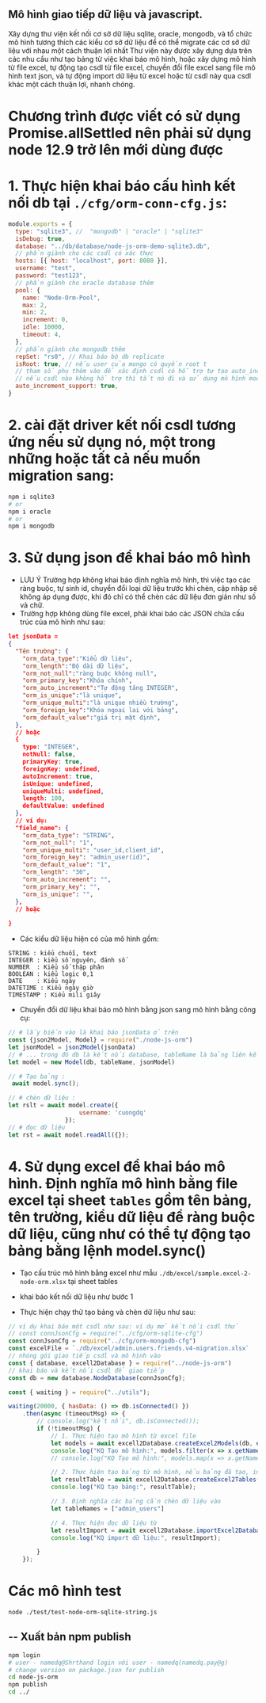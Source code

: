 
## Mô hình giao tiếp dữ liệu và javascript.
Xây dựng thư viện kết nối cơ sở dữ liệu sqlite, oracle, mongodb, và tổ chức mô hình tương thích các kiểu cơ sở dữ liệu để có thể migrate các cơ sở dữ liệu với nhau một cách thuận lợi nhất
Thư viện này được xây dựng dựa trên các nhu cầu như tạo bảng từ việc khai báo mô hình, hoặc xây dựng mô hình từ file excel, tự động tạo csdl từ file excel, chuyển đổi file excel sang file mô hình text json, và tự động import dữ liệu từ excel hoặc từ csdl này qua csdl khác một cách thuận lợi, nhanh chóng.

# Chương trình được viết có sử dụng  Promise.allSettled nên phải sử dụng node 12.9 trở lên mới dùng được

# 1. Thực hiện khai báo cấu hình kết nối db tại `./cfg/orm-conn-cfg.js`:
```js
module.exports = {
  type: "sqlite3", //  "mongodb" | "oracle" | "sqlite3"
  isDebug: true,
  database: "../db/database/node-js-orm-demo-sqlite3.db",
  // phần giành cho các csdl có xác thực
  hosts: [{ host: "localhost", port: 8080 }],
  username: "test",
  password: "test123",
  // phần giành cho oracle database thêm
  pool: {
    name: "Node-Orm-Pool",
    max: 2,
    min: 2,
    increment: 0,
    idle: 10000,
    timeout: 4,
  },
  // phần giành cho mongodb thêm
  repSet: "rs0", // Khai báo bộ db replicate
  isRoot: true, // nếu user của mongo có quyền root t
  // tham số phụ thêm vào để xác định csdl có hỗ trợ tự tạo auto_increment không?
  // nếu csdl nào không hổ trợ thì tắt nó đi và sử dụng mô hình model để tạo id tự động
  auto_increment_support: true,
}
```

# 2. cài đặt driver kết nối csdl tương ứng nếu sử dụng nó, một trong những hoặc tất cả nếu muốn migration sang:
```sh
npm i sqlite3
# or
npm i oracle
# or
npm i mongodb
```
# 3. Sử dụng json để khai báo mô hình
- LƯU Ý Trường hợp không khai báo định nghĩa mô hình, thì việc tạo các ràng buộc, tự sinh id, chuyển đổi loại dữ liệu trước khi chèn, cập nhập sẽ không áp dụng được, khi đó chỉ có thể chèn các dữ liệu đơn giản như số và chữ.
- Trường hợp không dùng file excel, phải khai báo các JSON chứa cấu trúc của mô hình như sau:
```json
let jsonData = 
{
  "Tên trường": {
    "orm_data_type":"Kiểu dữ liệu",
    "orm_length":"Độ dài dữ liệu",
    "orm_not_null":"ràng buộc không null",
    "orm_primary_key":"Khóa chính",
    "orm_auto_increment":"Tự động tăng INTEGER",
    "orm_is_unique":"là unique",
    "orm_unique_multi":"là unique nhiều trường",
    "orm_foreign_key":"Khóa ngoại lai với bảng",
    "orm_default_value":"giá trị mặt định",
  },
  // hoặc 
  {
    type: "INTEGER",
    notNull: false,
    primaryKey: true,
    foreignKey: undefined,
    autoIncrement: true,
    isUnique: undefined,
    uniqueMulti: undefined,
    length: 100,
    defaultValue: undefined
  },
  // ví dụ:
  "field_name": {
    "orm_data_type": "STRING",
    "orm_not_null": "1",
    "orm_unique_multi": "user_id,client_id",
    "orm_foreign_key": "admin_user(id)",
    "orm_default_value": "1",
    "orm_length": "30",
    "orm_auto_increment": "",
    "orm_primary_key": "",
    "orm_is_unique": "",
  },
  // hoặc
  
}
```
- Các kiểu dữ liệu hiện có của mô hình gồm:
```
STRING : kiểu chuỗi, text
INTEGER : kiểu số nguyên, đánh số 
NUMBER  : Kiểu số thập phân 
BOOLEAN : kiểu logic 0,1
DATE    : Kiểu ngày
DATETIME : Kiểu ngày giờ
TIMESTAMP : Kiểu mili giây
```
- Chuyển đổi dữ liệu khai báo mô hình bằng json sang mô hình bằng công cụ:

```js
// # lấy biến vào là khai báo jsonData ở trên
const {json2Model, Model} = require("./node-js-orm")
let jsonModel = json2Model(jsonData)
// # ... trong đó db là kết nối database, tableName là bảng liên kết
let model = new Model(db, tableName, jsonModel)

// # Tạo bảng :
 await model.sync();

// # chèn dữ liệu :
let rslt = await model.create({
                    username: 'cuongdq'
                });
// # đọc dữ liệu
let rst = await model.readAll({});
```

# 4. Sử dụng excel để khai báo mô hình. Định nghĩa mô hình bằng file excel tại sheet `tables` gồm tên bảng, tên trường, kiểu dữ liệu để ràng buộc dữ liệu, cũng như có thể tự động tạo bảng bằng lệnh model.sync()

- Tạo cấu trúc mô hình bằng excel như mẫu `./db/excel/sample.excel-2-node-orm.xlsx` tại sheet tables

- khai báo kết nối dữ liệu như bước 1

- Thực hiện chạy thử tạo bảng và chèn dữ liệu như sau:

```js
// ví dụ khai báo một csdl như sau: ví dụ mở kết nối csdl thử
// const connJsonCfg = require("../cfg/orm-sqlite-cfg")
const connJsonCfg = require("../cfg/orm-mongodb-cfg")
const excelFile = `./db/excel/admin.users.friends.v4-migration.xlsx`
// nhúng gói giao tiếp csdl và mô hình vào
const { database, excell2Database } = require("../node-js-orm")
// khai báo và kết nối csdl để giao tiếp
const db = new database.NodeDatabase(connJsonCfg);

const { waiting } = require("../utils");

waiting(20000, { hasData: () => db.isConnected() })
    .then(async (timeoutMsg) => {
        // console.log("kết nối", db.isConnected());
        if (!timeoutMsg) {
            // 1. Thực hiện tạo mô hình từ excel file
            let models = await excell2Database.createExcel2Models(db, excelFile)
            console.log("KQ Tạo mô hình:", models.filter(x => x.getName() === "tables").map(x => x.getStructure())[0]);
            // console.log("KQ Tạo mô hình:", models.map(x => x.getName()));

            // 2. Thực hiện tạo bảng từ mô hình, nếu bảng đã tạo, index đã tạo trước đó thì sẽ báo lỗi
            let resultTable = await excell2Database.createExcel2Tables(models)
            console.log("KQ tạo bảng:", resultTable);

            // 3. Định nghĩa các bảng cần chèn dữ liệu vào
            let tableNames = ["admin_users"]

            // 4. Thực hiện đọc dữ liệu từ 
            let resultImport = await excell2Database.importExcel2Database(models, excelFile, tableNames, 1)
            console.log("KQ import dữ liệu:", resultImport);

        }
    });
```

# Các mô hình test
```sh
node ./test/test-node-orm-sqlite-string.js
```

## -- Xuất bản npm publish
```sh
npm login
# user - namedq@Shrthand login với user - namedq(namedq.pay@g)
# change version on package.json for publish
cd node-js-orm
npm publish
cd ../
```